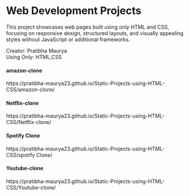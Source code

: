 # Web Development Projects
<p>This project showcases web pages built using only HTML and CSS, focusing on responsive design, structured layouts, and visually appealing styles without JavaScript or additional frameworks.</p>
Creator: Pratibha Maurya<br>
Using Only: HTML,CSS<br>
<h4>amazon-clone</h4>
 https://pratibha-maurya23.github.io/Static-Projects-using-HTML-CSS/amazon-clone/
<br>
<h4>Netflix-clone</h4>
 https://pratibha-maurya23.github.io/Static-Projects-using-HTML-CSS/Netflix-clone/
<br>
<h4>Spotify Clone</h4>
 https://pratibha-maurya23.github.io/Static-Projects-using-HTML-CSS/spotify Clone/
<br>
<h4>Youtube-clone</h4>
 https://pratibha-maurya23.github.io/Static-Projects-using-HTML-CSS/Youtube-clone/
<br>